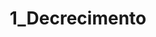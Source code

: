 ---
title: "1_Decrecimento"
portada: "/biblioteca/itinerarios/decrecemento_ilg.jpg"
description: "Un percorrido pola ribeira do río Mao"
tipo: "itinerario"
fondo_banner:  "/biblioteca/banners/fondos/decrecemento_f.png"
titulo_banner: "/biblioteca/banners/titulos/decrecemento.png"
texto_banner: "O decrecemento propón un cambio de paradigma fronte ao crecemento económico ilimitado, apostando por unha sociedade máis sustentable e equitativa. Máis aló de reducir o consumo, implica repensar o benestar, fortalecer os lazos comunitarios e adoptar modelos produtivos respectuosos co medio. Este itinerario de lectura ofrece chaves para comprender e aplicar esta visión transformadora."
cor_banner: "#e9e2c8"
cor_texto: "#121212"
marxe_texto: 100px
---